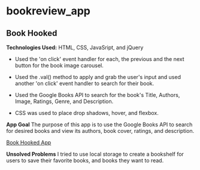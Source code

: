 # bookreview_app
## Book Hooked

**Technologies Used:**
HTML, CSS, JavaSript, and jQuery

* Used the 'on click' event handler for each, the previous and the next button for the book image carousel.

* Used the .val() method to apply and grab the user's input and used another 'on click' event handler to search for their book.

* Used the Google Books API to search for the book's Title, Authors, Image, Ratings, Genre, and Description.

* CSS was used to place drop shadows, hover, and flexbox.

**App Goal**
The purpose of this app is to use the Google Books API to search for desired books and view its authors, book cover, ratings, and description.

[Book Hooked App](https://vigilant-wright-88877e.netlify.app)


**Unsolved Problems**
I tried to use local storage to create a bookshelf for users to save their favorite books, and books they want to read.
